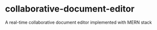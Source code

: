 # collaborative-document-editor
A real-time collaborative document editor implemented with MERN stack
